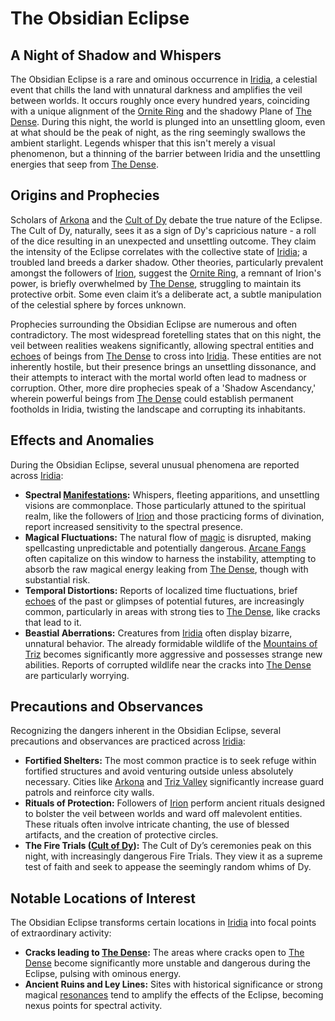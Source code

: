 # The Obsidian Eclipse

## A Night of Shadow and Whispers

The Obsidian Eclipse is a rare and ominous occurrence in [Iridia](/geography/world/iridia.md), a celestial event that chills the land with unnatural darkness and amplifies the veil between worlds. It occurs roughly once every hundred years, coinciding with a unique alignment of the [Ornite Ring](/geography/scale/ornite-ring.md) and the shadowy Plane of [The Dense](/geography/realm/the-dense.md). During this night, the world is plunged into an unsettling gloom, even at what should be the peak of night, as the ring seemingly swallows the ambient starlight.  Legends whisper that this isn't merely a visual phenomenon, but a thinning of the barrier between Iridia and the unsettling energies that seep from [The Dense](/raw/20250501/the-dense/the-dense.md).

## Origins and Prophecies

Scholars of [Arkona](/geography/settlement/city/arkona.md) and the [Cult of Dy](/structure/society/factions/cult-of-dy.md) debate the true nature of the Eclipse. The Cult of Dy, naturally, sees it as a sign of Dy's capricious nature - a roll of the dice resulting in an unexpected and unsettling outcome. They claim the intensity of the Eclipse correlates with the collective state of [Iridia](/geography/world/iridia.md); a troubled land breeds a darker shadow. Other theories, particularly prevalent amongst the followers of [Irion](/being/deity/irion.md), suggest the [Ornite Ring](/geography/scale/ornite-ring.md), a remnant of Irion's power, is briefly overwhelmed by [The Dense](/geography/realm/the-dense.md), struggling to maintain its protective orbit. Some even claim it’s a deliberate act, a subtle manipulation of the celestial sphere by forces unknown.

Prophecies surrounding the Obsidian Eclipse are numerous and often contradictory. The most widespread foretelling states that on this night, the veil between realities weakens significantly, allowing spectral entities and [echoes](/raw/20250501/soul/echoes.md) of beings from [The Dense](/geography/realm/the-dense.md) to cross into [Iridia](/geography/world/iridia.md). These entities are not inherently hostile, but their presence brings an unsettling dissonance, and their attempts to interact with the mortal world often lead to madness or corruption.  Other, more dire prophecies speak of a 'Shadow Ascendancy,' wherein powerful beings from [The Dense](/raw/20250501/the-dense/the-dense.md) could establish permanent footholds in Iridia, twisting the landscape and corrupting its inhabitants.

## Effects and Anomalies

During the Obsidian Eclipse, several unusual phenomena are reported across [Iridia](/geography/world/iridia.md):

*   **Spectral [Manifestations](/structure/chronological/event/manifestation.md):** Whispers, fleeting apparitions, and unsettling visions are commonplace.  Those particularly attuned to the spiritual realm, like the followers of [Irion](/being/deity/irion.md) and those practicing forms of divination, report increased sensitivity to the spectral presence.
*   **Magical Fluctuations:**  The natural flow of [magic](/structure/mechanic/magic.md) is disrupted, making spellcasting unpredictable and potentially dangerous. [Arcane Fangs](/structure/society/factions/arcane-fangs.md) often capitalize on this window to harness the instability, attempting to absorb the raw magical energy leaking from [The Dense](/geography/realm/the-dense.md), though with substantial risk.
*   **Temporal Distortions:** Reports of localized time fluctuations, brief [echoes](/raw/20250501/soul/echoes.md) of the past or glimpses of potential futures, are increasingly common, particularly in areas with strong ties to [The Dense](/geography/realm/the-dense.md), like cracks that lead to it.
*   **Beastial Aberrations:**  Creatures from [Iridia](/geography/world/iridia.md) often display bizarre, unnatural behavior. The already formidable wildlife of the [Mountains of Triz](/geography/region/mountains-of-triz.md) becomes significantly more aggressive and possesses strange new abilities.  Reports of corrupted wildlife near the cracks into [The Dense](/geography/realm/the-dense.md) are particularly worrying.

## Precautions and Observances

Recognizing the dangers inherent in the Obsidian Eclipse, several precautions and observances are practiced across [Iridia](/geography/world/iridia.md):

*   **Fortified Shelters:** The most common practice is to seek refuge within fortified structures and avoid venturing outside unless absolutely necessary.  Cities like [Arkona](/geography/settlement/city/arkona.md) and [Triz Valley](/geography/settlement/city/triz-valley.md) significantly increase guard patrols and reinforce city walls.
*   **Rituals of Protection:** Followers of [Irion](/being/deity/irion.md) perform ancient rituals designed to bolster the veil between worlds and ward off malevolent entities. These rituals often involve intricate chanting, the use of blessed artifacts, and the creation of protective circles.
*   **The Fire Trials ([Cult of Dy](/structure/society/factions/cult-of-dy.md)):** The Cult of Dy’s ceremonies peak on this night, with increasingly dangerous Fire Trials. They view it as a supreme test of faith and seek to appease the seemingly random whims of Dy.

## Notable Locations of Interest

The Obsidian Eclipse transforms certain locations in [Iridia](/geography/world/iridia.md) into focal points of extraordinary activity:

*   **Cracks leading to [The Dense](/geography/realm/the-dense.md):** The areas where cracks open to [The Dense](/raw/20250501/the-dense/the-dense.md) become significantly more unstable and dangerous during the Eclipse, pulsing with ominous energy.
*   **Ancient Ruins and Ley Lines:**  Sites with historical significance or strong magical [resonances](/raw/20250501/resonance/resonance.md) tend to amplify the effects of the Eclipse, becoming nexus points for spectral activity.
